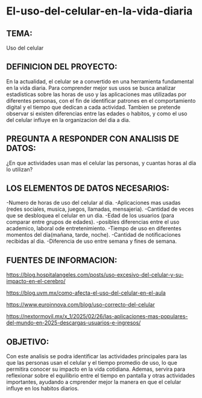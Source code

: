 # El-uso-del-celular-en-la-vida-diaria

## TEMA:
Uso del celular

## DEFINICION DEL PROYECTO:

En la actualidad, el celular se a convertido en una herramienta fundamental en la vida diaria.
Para comprender mejor sus usos se busca analizar estadisticas sobre las horas de uso y las aplicaciones mas utilizadas por diferentes personas,
con el fin de identificar patrones en el comportamiento digital y el tiempo que dedican a cada actividad.
Tambien se pretende observar si existen diferencias entre las edades o habitos, y como el uso del celular influye en la organizacion del dia a dia.


## PREGUNTA A RESPONDER CON ANALISIS DE DATOS:

¿En que actividades usan mas el celular las personas, y cuantas horas al día lo utilizan?


## LOS ELEMENTOS DE DATOS NECESARIOS: 

-Numero de horas de uso del celular al dia.
-Aplicaciones mas usadas (redes sociales, musica, juegos, llamadas, mensajeria).
-Cantidad de veces que se desbloquea el celular en un dia.
-Edad de los usuarios (para comparar entre grupos de edades).
-posibles diferencias entre el uso academico, laboral ode entretenimiento.
-Tiempo de uso en diferentes momentos del dia(mañana, tarde, noche).
-Cantidad de notificaciones recibidas al dia.
-Diferencia de uso entre semana y fines de semana.

## FUENTES DE INFORMACION:

https://blog.hospitalangeles.com/posts/uso-excesivo-del-celular-y-su-impacto-en-el-cerebro/

https://blog.uvm.mx/como-afecta-el-uso-del-celular-en-el-aula

https://www.euroinnova.com/blog/uso-correcto-del-celular

https://nextormovil.mx/x_1/2025/02/26/las-aplicaciones-mas-populares-del-mundo-en-2025-descargas-usuarios-e-ingresos/


## OBJETIVO:

Con este analisis se podra identificar las actividades principales para las que las personas usan el celular 
y el tiempo promedio de uso, lo que permitira conocer su impacto en la vida cotidiana.
Ademas, servira para reflexionar sobre el equilibrio entre el tiempo en pantalla y otras actividades importantes,
ayudando a cmprender mejor la manera en que el celular influye en los habitos diarios.

